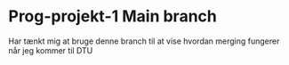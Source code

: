 # Prog-projekt-1 Main branch
Har tænkt mig at bruge denne branch til at vise hvordan merging fungerer når jeg kommer til DTU
